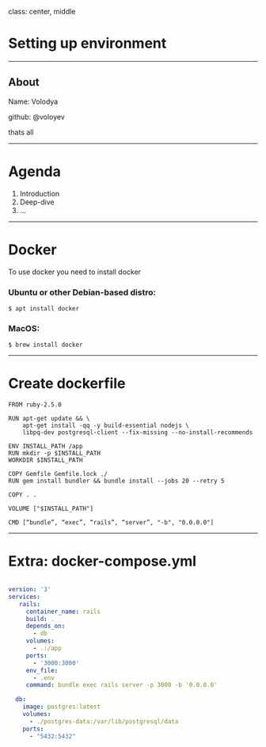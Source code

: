 class: center, middle

# Setting up environment 

---

## About

Name: Volodya

github: @voloyev

thats all

---

# Agenda

1. Introduction
2. Deep-dive
3. ...

---

# Docker

 To use docker you need to install docker

 ### Ubuntu or other Debian-based distro:
 
 `$ apt install docker`
 
 ### MacOS:
 
 `$ brew install docker`

---

# Create dockerfile

```docker
FROM ruby-2.5.0

RUN apt-get update && \
    apt-get install -qq -y build-essential nodejs \
    libpq-dev postgresql-client --fix-missing --no-install-recommends

ENV INSTALL_PATH /app
RUN mkdir -p $INSTALL_PATH
WORKDIR $INSTALL_PATH

COPY Gemfile Gemfile.lock ./
RUN gem install bundler && bundle install --jobs 20 --retry 5

COPY . .

VOLUME ["$INSTALL_PATH"]

CMD [“bundle”, “exec”, “rails”, “server”, "-b", "0.0.0.0"]
```

---

# Extra: docker-compose.yml

```yml

version: '3'
services:
   rails:
     container_name: rails
     build: .
     depends_on:
       - db
     volumes:
       - .:/app
     ports:
       - '3000:3000'
     env_file:
       - .env
     command: bundle exec rails server -p 3000 -b '0.0.0.0'

  db:
    image: postgres:latest
    volumes:
      - ./postgres-data:/var/lib/postgresql/data
    ports:
      - "5432:5432"
```
